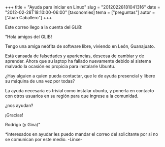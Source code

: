 +++
title = "Ayuda para iniciar en Linux"
slug = "20120228181041316"
date = "2012-02-28T18:10:00-06:00"
[taxonomies]
tema = ["preguntas"]
autor = ["Juan Caballero"]
+++

Este correo llego a la cuenta del GLiB:

"Hola amigos del GLIB!

Tengo una amiga neófita de software libre, viviendo en León, Guanajuato.

Está cansada de falsedades y apariencias, deseosa de cambiar y de
aprender. Ahora que su laptop ha fallado nuevamente debido al sistema
malvado la ocasión es propicia para instalarle Ubuntu.

¿Hay alguien a quien pueda contactar, que le de ayuda presencial y
libere su máquina de una vez por todas?

La ayuda necesaria es trivial como instalar ubuntu, y ponerla en
contacto con otros usuarios en su región para que ingrese a la
comunidad.

¿nos ayudan?

¡Gracias!

Rodrigo (y Gina)"

\*interesados en ayudar les puedo mandar el correo del solicitante por
si no se comunican por este medio. -Linxe-


